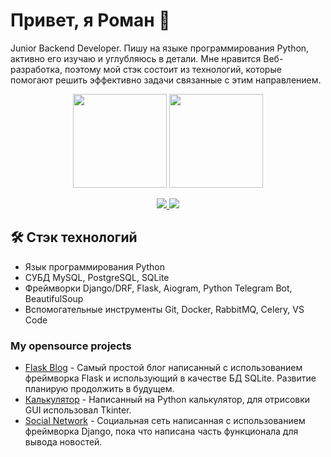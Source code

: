 # Привет, я Роман 👋
Junior Backend Developer. Пишу на языке программирования Python, активно его изучаю и углубляюсь в детали.
Мне нравится Веб-разработка, поэтому мой стэк состоит из технологий, которые помогают решить эффективно задачи связанные с этим направлением.

<p align='center'>
   <a href="https://github-readme-stats.vercel.app/api?username=romanpaltsev&show_icons=true&count_private=true"><img
           height=150
           src="https://github-readme-stats.vercel.app/api?username=romanpaltsev&show_icons=true&count_private=true"/></a>
   <a href="https://github-readme-stats.vercel.app/api/top-langs/?username=romanpaltsev&layout=compact"><img height=150
                                                                  src="https://github-readme-stats.vercel.app/api/top-langs/?username=romanpaltsev&layout=compact"/></a>
</p>

<p align='center'>
   <a href="mailto:roman.palcev@gmail.com">
       <img src="https://img.shields.io/badge/Gmail-D14836?style=for-the-badge&logo=gmail&logoColor=white"/>
   </a>
   <a href="https://t.me/roman_paltsev)">
       <img src="https://img.shields.io/badge/Telegram-2CA5E0?style=for-the-badge&logo=telegram&logoColor=white"/>
   </a>

## 🛠 Стэк технологий
*   Язык программирования Python
*   СУБД MySQL, PostgreSQL, SQLite
*   Фреймворки Django/DRF, Flask, Aiogram, Python Telegram Bot, BeautifulSoup
*   Вспомогательные инструменты Git, Docker, RabbitMQ, Celery, VS Code

### My opensource projects

*   [Flask Blog](https://github.com/romanpaltsev/flask-blog) - Самый простой блог написанный с использованием фреймворка Flask и использующий в качестве БД SQLite. Развитие планирую продолжить в будущем.
*   [Калькулятор](https://github.com/romanpaltsev/calculator-on-python) - Написанный на Python калькулятор, для отрисовки GUI использовал Tkinter.
*   [Social Network](https://github.com/romanpaltsev/social-network) - Социальная сеть написанная с использованием фреймворка Django, пока что написана часть функционала для вывода новостей.
